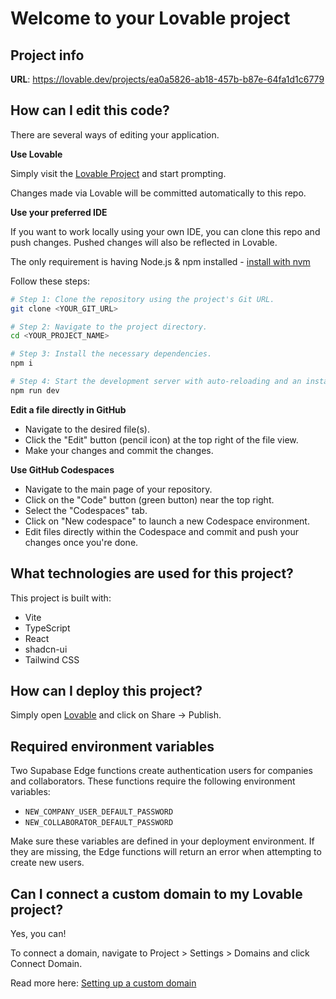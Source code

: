 # Welcome to your Lovable project

## Project info

**URL**: https://lovable.dev/projects/ea0a5826-ab18-457b-b87e-64fa1d1c6779

## How can I edit this code?

There are several ways of editing your application.

**Use Lovable**

Simply visit the [Lovable Project](https://lovable.dev/projects/ea0a5826-ab18-457b-b87e-64fa1d1c6779) and start prompting.

Changes made via Lovable will be committed automatically to this repo.

**Use your preferred IDE**

If you want to work locally using your own IDE, you can clone this repo and push changes. Pushed changes will also be reflected in Lovable.

The only requirement is having Node.js & npm installed - [install with nvm](https://github.com/nvm-sh/nvm#installing-and-updating)

Follow these steps:

```sh
# Step 1: Clone the repository using the project's Git URL.
git clone <YOUR_GIT_URL>

# Step 2: Navigate to the project directory.
cd <YOUR_PROJECT_NAME>

# Step 3: Install the necessary dependencies.
npm i

# Step 4: Start the development server with auto-reloading and an instant preview.
npm run dev
```

**Edit a file directly in GitHub**

- Navigate to the desired file(s).
- Click the "Edit" button (pencil icon) at the top right of the file view.
- Make your changes and commit the changes.

**Use GitHub Codespaces**

- Navigate to the main page of your repository.
- Click on the "Code" button (green button) near the top right.
- Select the "Codespaces" tab.
- Click on "New codespace" to launch a new Codespace environment.
- Edit files directly within the Codespace and commit and push your changes once you're done.

## What technologies are used for this project?

This project is built with:

- Vite
- TypeScript
- React
- shadcn-ui
- Tailwind CSS

## How can I deploy this project?

Simply open [Lovable](https://lovable.dev/projects/ea0a5826-ab18-457b-b87e-64fa1d1c6779) and click on Share -> Publish.

## Required environment variables

Two Supabase Edge functions create authentication users for companies and collaborators. These functions require the following environment variables:

- `NEW_COMPANY_USER_DEFAULT_PASSWORD`
- `NEW_COLLABORATOR_DEFAULT_PASSWORD`

Make sure these variables are defined in your deployment environment. If they are missing, the Edge functions will return an error when attempting to create new users.

## Can I connect a custom domain to my Lovable project?

Yes, you can!

To connect a domain, navigate to Project > Settings > Domains and click Connect Domain.

Read more here: [Setting up a custom domain](https://docs.lovable.dev/tips-tricks/custom-domain#step-by-step-guide)
